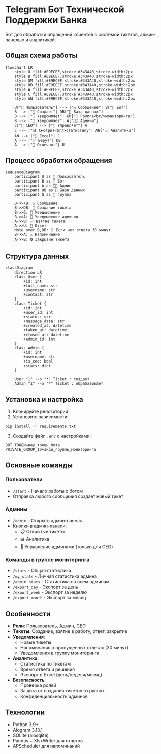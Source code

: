 # Telegram Бот Технической Поддержки Банка

Бот для обработки обращений клиентов с системой тикетов, админ-панелью и аналитикой.

## Общая схема работы

```mermaid
flowchart LR
    style U fill:#E9ECEF,stroke:#343A40,stroke-width:2px
    style B fill:#E9ECEF,stroke:#343A40,stroke-width:2px
    style GM fill:#E9ECEF,stroke:#343A40,stroke-width:2px
    style DB fill:#E9ECEF,stroke:#343A40,stroke-width:2px
    style A fill:#E9ECEF,stroke:#343A40,stroke-width:2px
    style C fill:#E9ECEF,stroke:#343A40,stroke-width:2px
    style AN fill:#E9ECEF,stroke:#343A40,stroke-width:2px

    U["👤 Пользователь"] --> |"✉️ Сообщение"| B["🤖 Бот"]
    B --> |"📝 Создает"| DB["💾 База данных"]
    B --> |"🔔 Уведомляет"| GM["👥 Группа<br/>мониторинга"]
    B --> |"🔔 Уведомляет"| A["👨‍💼 Админы"]
    C["👑 CEO"] --> |"👥 Управляет"| A
    C --> |"📊 Смотрит<br/>статистику"| AN["📈 Аналитика"]
    AN --> |"📑 Excel"| C
    A --> |"✅ Берут"| DB
    A --> |"💬 Отвечают"| U
```

## Процесс обработки обращения

```mermaid
sequenceDiagram
    participant U as 👤 Пользователь
    participant B as 🤖 Бот
    participant A as 👨‍💼 Админ
    participant DB as 💾 База данных
    participant G as 👥 Группа

    U->>+B: ✉️ Сообщение
    B->>DB: 📝 Создание тикета
    B->>G: 🔔 Уведомление
    B->>A: 🔔 Уведомление админов
    A->>B: ✅ Взятие тикета
    A->>U: 💬 Ответ
    Note over B,DB: ⏰ Если нет ответа 30 минут
    B->>A: ⚠️ Напоминание
    A->>B: 🔒 Закрытие тикета
```

## Структура данных

```mermaid
classDiagram
    direction LR
    class User {
        +id: int
        +full_name: str
        +username: str
        +contact: str
    }
    class Ticket {
        +id: int
        +user_id: int
        +status: str
        +message_data: str
        +created_at: datetime
        +taken_at: datetime
        +closed_at: datetime
        +admin_id: int
    }
    class Admin {
        +id: int
        +username: str
        +is_ceo: bool
        +stats: dict
    }
    
    User "1" --o "*" Ticket : создает
    Admin "1" --o "*" Ticket : обрабатывает
```

## Установка и настройка

1. Клонируйте репозиторий
2. Установите зависимости:
```bash
pip install -r requirements.txt
```
3. Создайте файл `.env` с настройками:
```env
BOT_TOKEN=ваш_токен_бота
PRIVATE_GROUP_ID=айди_группы_мониторинга
```

## Основные команды

### Пользователи
- `/start` - Начало работы с ботом
- Отправка любого сообщения создает новый тикет

### Админы
- `/admin` - Открыть админ-панель
- Кнопки в админ-панели:
  - 📋 Открытые тикеты
  - 📊 Аналитика
  - 👥 Управление админами (только для CEO)

### Команды в группе мониторинга
- `/stats` - Общая статистика
- `/my_stats` - Личная статистика админа
- `/admin_stats` - Статистика по всем админам
- `/export_day` - Экспорт за день
- `/export_week` - Экспорт за неделю
- `/export_month` - Экспорт за месяц

## Особенности

- **Роли**: Пользователь, Админ, CEO
- **Тикеты**: Создание, взятие в работу, ответ, закрытие
- **Уведомления**: 
  - Новые тикеты
  - Напоминания о пропущенных ответах (30 минут)
  - Уведомления в группу мониторинга
- **Аналитика**:
  - Статистика по тикетам
  - Время ответа и решения
  - Экспорт в Excel (день/неделя/месяц)
- **Безопасность**:
  - Проверка ролей
  - Защита от создания тикетов в группах
  - Конфиденциальность админов

## Технологии

- Python 3.9+
- Aiogram 3.13.1
- SQLite (aiosqlite)
- Pandas + XlsxWriter для отчетов
- APScheduler для напоминаний